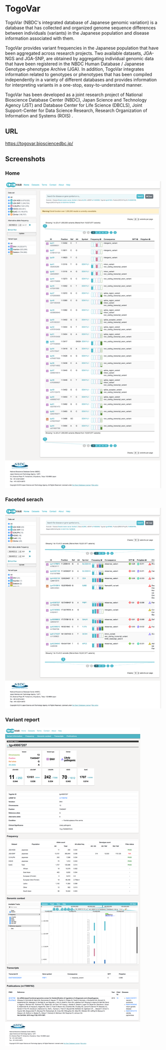 # TogoVar

TogoVar (NBDC's integrated database of Japanese genomic variation) is a database that has collected and organized genome sequence differences between individuals (variants) in the Japanese population and disease information associated with them.

TogoVar provides variant frequencies in the Japanese population that have been aggregated across research projects. Two available datasets, JGA-NGS and JGA-SNP, are obtained by aggregating individual genomic data that have been registered in the NBDC Human Database / Japanese Genotype-phenotype Archive (JGA). In addition, TogoVar integrates information related to genotypes or phenotypes that has been compiled independently in a variety of different databases and provides information for interpreting variants in a one-stop, easy-to-understand manner.

TogoVar has been developed as a joint research project of National Bioscience Database Center (NBDC), Japan Science and Technology Agency (JST) and Database Center for Life Science (DBCLS), Joint Support-Center for Data Science Research, Research Organization of Information and Systems (ROIS) .

## URL

https://togovar.biosciencedbc.jp/

## Screenshots

### Home

![Fig-1](https://raw.githubusercontent.com/dbcls/website/master/services/images/DBCLSservices_TogoVar_fig-1.png)

### Faceted serach

![Fig-2](https://raw.githubusercontent.com/dbcls/website/master/services/images/DBCLSservices_TogoVar_fig-2.png)

### Variant report

![Fig-3](https://raw.githubusercontent.com/dbcls/website/master/services/images/DBCLSservices_TogoVar_fig-3.png)
